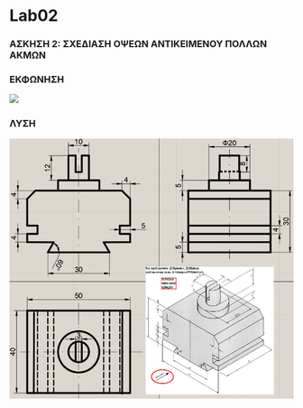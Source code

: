 # Lab02
### ΑΣΚΗΣΗ 2: ΣΧΕΔΙΑΣΗ ΟΨΕΩΝ ΑΝΤΙΚΕΙΜΕΝΟΥ ΠΟΛΛΩΝ ΑΚΜΩΝ

### ΕΚΦΩΝΗΣΗ
![](/2_Β.png)

### ΛΥΣΗ
![](/2B_LYSH1.png)
